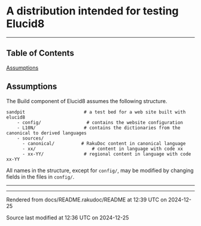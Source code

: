 
# A distribution intended for testing Elucid8

----

## Table of Contents

<a href="#Assumptions">Assumptions</a>   


<div id="Assumptions"></div>

## Assumptions
<span class="para" id="e7ea0bd"></span>The Build component of Elucid8 assumes the following structure. 


```
sandpit                      # a test bed for a web site built with elucid8
    - config/                 # contains the website configuration
    - L10N/                  # contains the dictionaries from the canonical to derived languages
    - sources/
      - canonical/          # RakuDoc content in canonical language
      - xx/                     # content in language with code xx
      - xx-YY/               # regional content in language with code xx-YY
```
<span class="para" id="48e6de8"></span>All names in the structure, except for `config/`, may be modified by changing fields in the files in `config/`.



----

----

Rendered from docs/README.rakudoc/README at 12:39 UTC on 2024-12-25

Source last modified at 12:36 UTC on 2024-12-25


